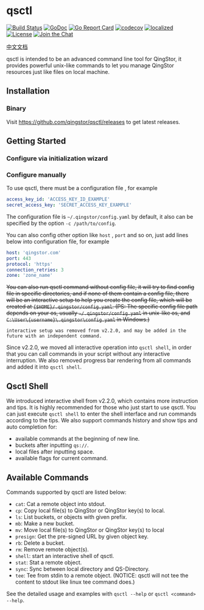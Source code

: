 # qsctl

[![Build Status](https://travis-ci.com/qingstor/qsctl.svg?branch=master)](https://travis-ci.com/qingstor/qsctl)
[![GoDoc](https://godoc.org/github.com/qingstor/qsctl?status.svg)](https://godoc.org/github.com/qingstor/qsctl)
[![Go Report Card](https://goreportcard.com/badge/github.com/qingstor/qsctl)](https://goreportcard.com/report/github.com/qingstor/qsctl)
[![codecov](https://codecov.io/gh/qingstor/qsctl/branch/master/graph/badge.svg)](https://codecov.io/gh/qingstor/qsctl)
[![localized](https://badges.crowdin.net/qsctl/localized.svg)](https://crowdin.com/project/qsctl)
[![License](https://img.shields.io/badge/license-apache%20v2-blue.svg)](https://github.com/qingstor/qsctl/blob/master/LICENSE)
[![Join the Chat](https://img.shields.io/badge/chat-online-blue?style=flat&logo=mattermost)](https://chat.qingstor.dev/signup_user_complete/?id=1gjyqjsfo7dq7yfgomsjjg7h7o)

[中文文档](./docs/README-zh_CN.md)

qsctl is intended to be an advanced command line tool for QingStor, it provides
powerful unix-like commands to let you manage QingStor resources just like files
on local machine.

## Installation

### Binary

Visit <https://github.com/qingstor/qsctl/releases> to get latest releases.

## Getting Started

### Configure via initialization wizard

### Configure manually

To use qsctl, there must be a configuration file , for example

```yaml
access_key_id: 'ACCESS_KEY_ID_EXAMPLE'
secret_access_key: 'SECRET_ACCESS_KEY_EXAMPLE'
```

The configuration file is `~/.qingstor/config.yaml` by default, it also
can be specified by the option `-c /path/to/config`.

You can also config other option like `host` , `port` and so on, just
add lines below into configuration file, for example

```yaml
host: 'qingstor.com'
port: 443
protocol: 'https'
connection_retries: 3
zone: 'zone_name'
```

~~You can also run qsctl command without config file, it will try to
find config file in specific directories, and if none of them contain
a config file, there will be an interactive setup to help you create
the config file, which will be created at `{$HOME}/.qingstor/config.yaml`.
(PS: The specific config file path depends on your os, usually
`~/.qingstor/config.yaml` in unix-like os, and
`C:\User\{username}\.qingstor\config.yaml` in Windows.)~~
```
interactive setup was removed from v2.2.0, and may be added in the future with an independent command.
```

Since v2.2.0, we moved all interactive operation into `qsctl shell`, in order that you can call commands in your
script without any interactive interruption.
We also removed progress bar rendering from all commands and added it into `qsctl shell`.

## Qsctl Shell

We introduced interactive shell from v2.2.0, which contains more instruction and tips. It is highly recommended
for those who just start to use qsctl. You can just execute `qsctl shell` to enter the shell interface and run commands
according to the tips. We also support commands history and show tips and auto completion for:
- available commands at the beginning of new line.
- buckets after inputting `qs://`.
- local files after inputting space.
- available flags for current command.

## Available Commands

Commands supported by qsctl are listed below:

- `cat`: Cat a remote object into stdout.
- `cp`: Copy local file(s) to QingStor or QingStor key(s) to local.
- `ls`: List buckets, or objects with given prefix.
- `mb`: Make a new bucket.
- `mv`: Move local file(s) to QingStor or QingStor key(s) to local
- `presign`: Get the pre-signed URL by given object key.
- `rb`: Delete a bucket.
- `rm`: Remove remote object(s).
- `shell`: start an interactive shell of qsctl.
- `stat`: Stat a remote object.
- `sync`: Sync between local directory and QS-Directory.
- `tee`: Tee from stdin to a remote object. (NOTICE: qsctl will not tee the content to stdout like linux tee command does.)

See the detailed usage and examples with `qsctl --help` or `qsctl <command> --help`.
